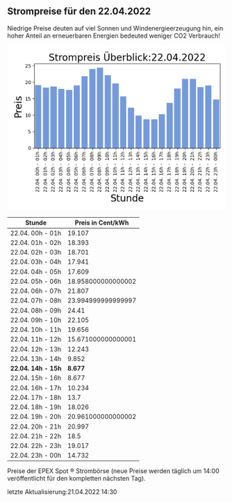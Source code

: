 
## Strompreise für den 22.04.2022

Niedrige Preise deuten auf viel Sonnen und Windenergieerzeugung hin, ein hoher Anteil an erneuerbaren Energien bedeuted weniger CO2 Verbrauch!

![Strompreis übersicht](imgs/strompreis_uebersicht.png)

| Stunde | Preis in Cent/kWh |
|---|---|
| 22.04. 00h -  01h | 19.107 | 
| 22.04. 01h -  02h | 18.393 | 
| 22.04. 02h -  03h | 18.701 | 
| 22.04. 03h -  04h | 17.941 | 
| 22.04. 04h -  05h | 17.609 | 
| 22.04. 05h -  06h | 18.958000000000002 | 
| 22.04. 06h -  07h | 21.807 | 
| 22.04. 07h -  08h | 23.994999999999997 | 
| 22.04. 08h -  09h | 24.41 | 
| 22.04. 09h -  10h | 22.105 | 
| 22.04. 10h -  11h | 19.656 | 
| 22.04. 11h -  12h | 15.671000000000001 | 
| 22.04. 12h -  13h | 12.243 | 
| 22.04. 13h -  14h | 9.852 | 
| **22.04. 14h -  15h** | **8.677** | 
| 22.04. 15h -  16h | 8.677 | 
| 22.04. 16h -  17h | 10.234 | 
| 22.04. 17h -  18h | 13.7 | 
| 22.04. 18h -  19h | 18.026 | 
| 22.04. 19h -  20h | 20.961000000000002 | 
| 22.04. 20h -  21h | 20.997 | 
| 22.04. 21h -  22h | 18.5 | 
| 22.04. 22h -  23h | 19.017 | 
| 22.04. 23h -  00h | 14.732 | 

Preise der EPEX Spot ® Strombörse (neue Preise werden täglich um 14:00 veröffentlicht für den kompletten nächsten Tag).

letzte Aktualisierung:21.04.2022 14:30